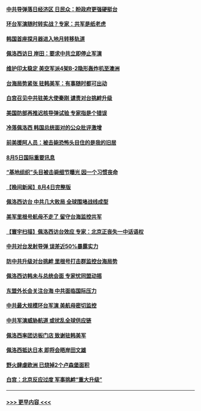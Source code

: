 #### [中共导弹落日经济区 日民众：盼政府更强硬挺台](../pages/prog202/a103495628.md?t=08060401) 
#### [环台军演随时转实战？专家：共军是纸老虎](../pages/prog202/a103495630.md?t=08060401) 
#### [韩国首座探月器进入地月转移轨道](../pages/prog202/a103495634.md?t=08060401) 
#### [佩洛西访日 岸田：要求中共立即停止军演](../pages/prog202/a103495624.md?t=08060401) 
#### [维护印太稳定 美空军派4架B-2隐形轰炸机至澳洲](../pages/prog202/a103495548.md?t=08060401) 
#### [台海局势紧张 驻韩美军：有事随时都可出动](../pages/prog202/a103495498.md?t=08060401) 
#### [白宫召见中共驻美大使秦刚 谴责对台挑衅升级](../pages/prog202/a103495501.md?t=08060401) 
#### [美国防部再推迟核导弹试验 专家指是个错误](../pages/prog202/a103495430.md?t=08060401) 
#### [冷落佩洛西 韩国总统面对的公众批评激增](../pages/prog202/a103495426.md?t=08060401) 
#### [前美援阿人员：被击毙恐怖头目住的是我的旧居](../pages/prog202/a103495419.md?t=08060401) 
#### [8月5日国际重要讯息](../pages/prog202/a103495395.md?t=08060401) 
#### [“基地组织”头目被击毙细节曝光 因一个习惯丧命](../pages/prog202/a103495382.md?t=08060401) 
#### [【晚间新闻】8月4日完整版](../pages/prog202/a103495125.md?t=08060401) 
#### [佩洛西访台 中共几大败局 全球围堵战线成型](../pages/prog202/a103495173.md?t=08060401) 
#### [美军里根号航母不走了 留守台海监控共军](../pages/prog202/a103495210.md?t=08060401) 
#### [【寰宇扫描】佩洛西访台效应 专家：北京正丧失一中话语权](../pages/prog202/a103495177.md?t=08060401) 
#### [中共对台发射导弹 误差近50%暴露实力](../pages/prog202/a103495135.md?t=08060401) 
#### [防中共升级对台挑衅 里根号打击群监控台海局势](../pages/prog202/a103494991.md?t=08060401) 
#### [佩洛西访韩未与总统会面 专家忧同盟动摇](../pages/prog202/a103494818.md?t=08060401) 
#### [东盟外长会关注台海 中共面临国际压力](../pages/prog202/a103495004.md?t=08060401) 
#### [中共最大规模环台军演 美航母密切监控](../pages/prog202/a103495002.md?t=08060401) 
#### [中共军演威胁航道 或扰乱全球供应链](../pages/prog202/a103495019.md?t=08060401) 
#### [佩洛西率团访板门店 致谢驻韩美军](../pages/prog202/a103495009.md?t=08060401) 
#### [佩洛西抵达日本 即将会晤岸田文雄](../pages/prog202/a103494954.md?t=08060401) 
#### [野火肆虐欧洲 已烧掉2个卢森堡面积](../pages/prog202/a103494956.md?t=08060401) 
#### [白宫：北京反应过度 军事挑衅“重大升级”](../pages/prog202/a103494893.md?t=08060401) 

----
#### [ >>> 更早内容 <<< ](../indexes/prog202-earlier.md)
